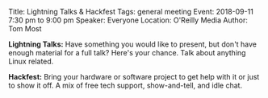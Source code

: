 Title: Lightning Talks & Hackfest
Tags: general meeting
Event: 2018-09-11 7:30 pm to 9:00 pm
Speaker: Everyone
Location: O'Reilly Media
Author: Tom Most

**Lightning Talks:** Have something you would like to present, but don't have enough material for a full talk?  Here's your chance.  Talk about anything Linux related.

**Hackfest:** Bring your hardware or software project to get help with it or just to show it off. A mix of free tech support, show-and-tell, and idle chat.
